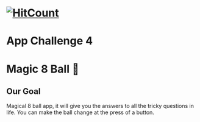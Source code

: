 # [![HitCount](http://hits.dwyl.com/singhakashkumar/Magic-Ball-8.svg)](http://hits.dwyl.com/singhakashkumar/Magic-Ball-8)
# App Challenge 4
# Magic 8 Ball 🎱

## Our Goal
 Magical 8 ball app, it will give you the answers to all the tricky questions in life. You can make the ball change at the press of a button. 
